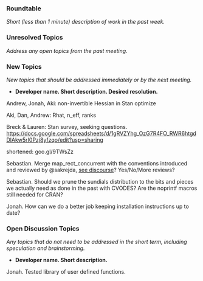### Roundtable
_Short (less than 1 minute) description of work in the past week._


### Unresolved Topics
_Address any open topics from the past meeting._

### New Topics
_New topics that should be addressed immediately or by the next
meeting._

* __Developer name.  Short description.  Desired resolution.__

Andrew, Jonah, Aki: non-invertible Hessian in Stan optimize

Aki, Dan, Andrew: Rhat, n_eff, ranks

Breck & Lauren: Stan survey, seeking questions. https://docs.google.com/spreadsheets/d/1gRVZYhg_OzG7R4FO_RWR6htgdDlAkw5rI0Pzj8yfzqo/edit?usp=sharing

shortened: goo.gl/9TWsZz

Sebastian. Merge map_rect_concurrent with the conventions introduced and reviewed by @sakrejda, [see discourse](http://discourse.mc-stan.org/t/map-rect-concurrent-about-to-land/4054)? Yes/No/More reviews?

Sebastian. Should we prune the sundials distribution to the bits and pieces we actually need as done in the past with CVODES? Are the noprintf macros still needed for CRAN?

Jonah. How can we do a better job keeping installation instructions up to date?

### Open Discussion Topics

_Any topics that do not need to be addressed in the short term,
including speculation and brainstorming._

* __Developer name.  Short description.__

Jonah. Tested library of user defined functions.